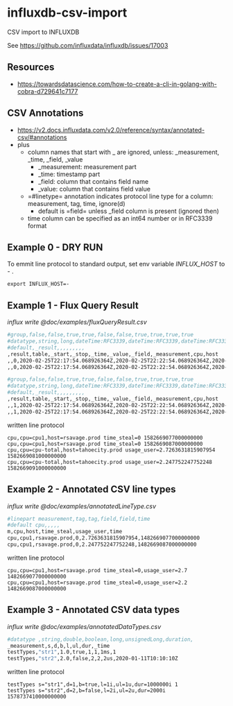 # influxdb-csv-import
CSV import to INFLUXDB

See https://github.com/influxdata/influxdb/issues/17003

## Resources
* https://towardsdatascience.com/how-to-create-a-cli-in-golang-with-cobra-d729641c7177

## CSV Annotations
* https://v2.docs.influxdata.com/v2.0/reference/syntax/annotated-csv/#annotations
* plus 
   * column names that start with _ are ignored, unless: _measurement, _time, _field, _value
      * _measurement:  measurement part
      * _time: timestamp part
      * _field: column that contains field name
      * _value: column that contains field value
   * =#linetype= annotation indicates protocol line type for a column: measurement, tag, time, ignore(d)
      * default is =field= unless _field column is present (ignored then)
   * time column can be specified as an int64 number or in RFC3339 format

## Example 0 - DRY RUN
To emmit line protocol to standard output, set env variable _INFLUX_HOST_ to _-_ .

```
export INFLUX_HOST=-
```

## Example 1 - Flux Query Result
*influx write @doc/examples/fluxQueryResult.csv*

```bash
#group,false,false,true,true,false,false,true,true,true,true
#datatype,string,long,dateTime:RFC3339,dateTime:RFC3339,dateTime:RFC3339,double,string,string,string,string
#default,_result,,,,,,,,,
,result,table,_start,_stop,_time,_value,_field,_measurement,cpu,host
,,0,2020-02-25T22:17:54.068926364Z,2020-02-25T22:22:54.068926364Z,2020-02-25T22:17:57Z,0,time_steal,cpu,cpu1,rsavage.prod
,,0,2020-02-25T22:17:54.068926364Z,2020-02-25T22:22:54.068926364Z,2020-02-25T22:18:07Z,0,time_steal,cpu,cpu1,rsavage.prod

#group,false,false,true,true,false,false,true,true,true,true
#datatype,string,long,dateTime:RFC3339,dateTime:RFC3339,dateTime:RFC3339,double,string,string,string,string
#default,_result,,,,,,,,,
,result,table,_start,_stop,_time,_value,_field,_measurement,cpu,host
,,1,2020-02-25T22:17:54.068926364Z,2020-02-25T22:22:54.068926364Z,2020-02-25T22:18:01Z,2.7263631815907954,usage_user,cpu,cpu-total,tahoecity.prod
,,1,2020-02-25T22:17:54.068926364Z,2020-02-25T22:22:54.068926364Z,2020-02-25T22:18:11Z,2.247752247752248,usage_user,cpu,cpu-total,tahoecity.prod
```
written line protocol
```
cpu,cpu=cpu1,host=rsavage.prod time_steal=0 1582669077000000000
cpu,cpu=cpu1,host=rsavage.prod time_steal=0 1582669087000000000
cpu,cpu=cpu-total,host=tahoecity.prod usage_user=2.7263631815907954 1582669081000000000
cpu,cpu=cpu-total,host=tahoecity.prod usage_user=2.247752247752248 1582669091000000000
```
## Example 2 - Annotated CSV line types
*influx write @doc/examples/annotatedLineType.csv*

```bash
#linepart measurement,tag,tag,field,field,time
#default cpu,,,,,
m,cpu,host,time_steal,usage_user,time
cpu,cpu1,rsavage.prod,0,2.7263631815907954,1482669077000000000
cpu,cpu1,rsavage.prod,0,2.247752247752248,1482669087000000000

```

written line protocol
```
cpu,cpu=cpu1,host=rsavage.prod time_steal=0,usage_user=2.7 1482669077000000000
cpu,cpu=cpu1,host=rsavage.prod time_steal=0,usage_user=2.2 1482669087000000000
```

## Example 3 - Annotated CSV data types
*influx write @doc/examples/annotatedDataTypes.csv*

```bash
#datatype ,string,double,boolean,long,unsignedLong,duration,
_measurement,s,d,b,l,ul,dur,_time
testTypes,"str1",1.0,true,1,1,1ms,1
testTypes,"str2",2.0,false,2,2,2us,2020-01-11T10:10:10Z
```

written line protocol
```
testTypes s="str1",d=1,b=true,l=1i,ul=1u,dur=1000000i 1
testTypes s="str2",d=2,b=false,l=2i,ul=2u,dur=2000i 1578737410000000000
```
